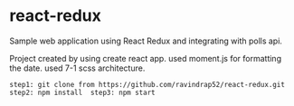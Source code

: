 # react-redux

Sample web application using React Redux and integrating with polls api.

Project created by using create react app.
used moment.js for formatting the date.
used 7-1 scss architecture.

`
    step1: git clone from https://github.com/ravindrap52/react-redux.git 
    step2: npm install 
    step3: npm start
`

